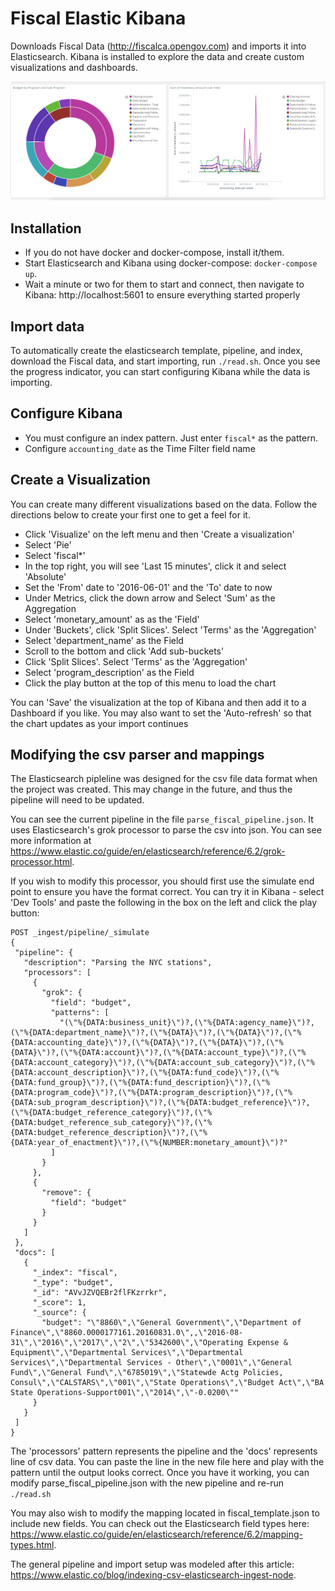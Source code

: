 # Fiscal Elastic Kibana

Downloads Fiscal Data (http://fiscalca.opengov.com) and imports it into Elasticsearch.  Kibana is installed to explore the data and create custom visualizations and dashboards.

![Alt text](image.png "Kibana screenshot")

## Installation

- If you do not have docker and docker-compose, install it/them.
- Start Elasticsearch and Kibana using docker-compose: `docker-compose up`.  
- Wait a minute or two for them to start and connect, then navigate to Kibana: http://localhost:5601 to ensure everything started properly

## Import data

To automatically create the elasticsearch template, pipeline, and index, download the Fiscal data, and start importing, run `./read.sh`.  Once you see the progress indicator, you can start configuring Kibana while the data is importing.

## Configure Kibana

- You must configure an index pattern.  Just enter `fiscal*` as the pattern.
- Configure `accounting_date` as the Time Filter field name

## Create a Visualization

You can create many different visualizations based on the data.  Follow the directions below to create your first one to get a feel for it.

- Click 'Visualize' on the left menu and then 'Create a visualization'
- Select 'Pie'
- Select 'fiscal*'
- In the top right, you will see 'Last 15 minutes', click it and select 'Absolute'
- Set the 'From' date to '2016-06-01' and the 'To' date to now
- Under Metrics, click the down arrow and Select 'Sum' as the Aggregation
- Select 'monetary_amount' as as the 'Field'
- Under 'Buckets', click 'Split Slices'.  Select 'Terms' as the 'Aggregation'
- Select 'department_name' as the Field
- Scroll to the bottom and click 'Add sub-buckets'
- Click 'Split Slices'.  Select 'Terms' as the 'Aggregation'
- Select 'program_description' as the Field
- Click the play button at the top of this menu to load the chart

You can 'Save' the visualization at the top of Kibana and then add it to a Dashboard if you like.  You may also want to set the 'Auto-refresh' so that the chart updates as your import continues

## Modifying the csv parser and mappings

The Elasticsearch pipleline was designed for the csv file data format when the project was created.  This may change in the future, and thus the pipeline will need to be updated.

You can see the current pipeline in the file `parse_fiscal_pipeline.json`.  It uses Elasticsearch's grok processor to parse the csv into json.  You can see more information at https://www.elastic.co/guide/en/elasticsearch/reference/6.2/grok-processor.html.

If you wish to modify this processor, you should first use the simulate end point to ensure you have the format correct.  You can try it in Kibana - select 'Dev Tools' and paste the following in the box on the left and click the play button:
```
POST _ingest/pipeline/_simulate
{
 "pipeline": {
   "description": "Parsing the NYC stations",
   "processors": [
     {
       "grok": {
         "field": "budget",
         "patterns": [
           "(\"%{DATA:business_unit}\")?,(\"%{DATA:agency_name}\")?,(\"%{DATA:department_name}\")?,(\"%{DATA}\")?,(\"%{DATA}\")?,(\"%{DATA:accounting_date}\")?,(\"%{DATA}\")?,(\"%{DATA}\")?,(\"%{DATA}\")?,(\"%{DATA:account}\")?,(\"%{DATA:account_type}\")?,(\"%{DATA:account_category}\")?,(\"%{DATA:account_sub_category}\")?,(\"%{DATA:account_description}\")?,(\"%{DATA:fund_code}\")?,(\"%{DATA:fund_group}\")?,(\"%{DATA:fund_description}\")?,(\"%{DATA:program_code}\")?,(\"%{DATA:program_description}\")?,(\"%{DATA:sub_program_description}\")?,(\"%{DATA:budget_reference}\")?,(\"%{DATA:budget_reference_category}\")?,(\"%{DATA:budget_reference_sub_category}\")?,(\"%{DATA:budget_reference_description}\")?,(\"%{DATA:year_of_enactment}\")?,(\"%{NUMBER:monetary_amount}\")?"
         ]
       }
     },
     {
       "remove": {
         "field": "budget"
       }
     }
   ]
 },
 "docs": [
   {
     "_index": "fiscal",
     "_type": "budget",
     "_id": "AVvJZVQEBr2flFKzrrkr",
     "_score": 1,
     "_source": {
       "budget": "\"8860\",\"General Government\",\"Department of Finance\",\"8860.0000177161.20160831.0\",,\"2016-08-31\",\"2016\",\"2017\",\"2\",\"5342600\",\"Operating Expense & Equipment\",\"Departmental Services\",\"Departmental Services\",\"Departmental Services - Other\",\"0001\",\"General Fund\",\"General Fund\",\"6785019\",\"Statewde Actg Policies, Consul\",\"CALSTARS\",\"001\",\"State Operations\",\"Budget Act\",\"BA State Operations-Support001\",\"2014\",\"-0.0200\""
     }
   }
 ]
}
```
The 'processors' pattern represents the pipeline and the 'docs' represents line of csv data.  You can paste the line in the new file here and play with the pattern until the output looks correct.  Once you have it working, you can modify parse_fiscal_pipeline.json with the new pipeline and re-run `./read.sh`

You may also wish to modify the mapping located in fiscal_template.json to include new fields.  You can check out the Elasticsearch field types here: https://www.elastic.co/guide/en/elasticsearch/reference/6.2/mapping-types.html.

The general pipeline and import setup was modeled after this article: https://www.elastic.co/blog/indexing-csv-elasticsearch-ingest-node.
